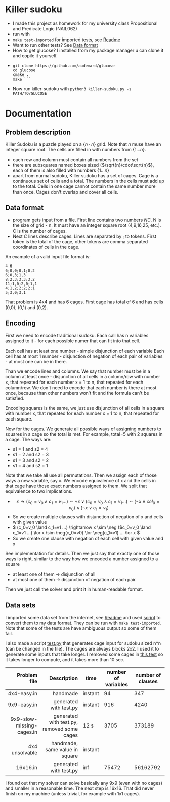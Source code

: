 # Killer sudoku
- I made this project as homework for my university class Propositional and Predicate Logic (NAIL062) 
- run with 
- ```make test-imported``` for imported tests, see [Readme](instances/data-imported/Readme.md)
- Want to run other tests? See [Data format](#data-format)
- How to get glucose? I installed from my package manager u can clone it and copile it yourself.
- ```
  git clone https://github.com/audemard/glucose
  cd glucose
  cmake .
  make ```
- Now run killer-sudoku with ```python3 killer-sudoku.py -s PATH/TO/GLUCOSE```

# Documentation
## Problem description
Killer Sudoku is a puzzle played on a {$n\cdot n$} grid. Note that $n$ muse have an integer square root. 
The cells are filled in with numbers from {$1\dots n$}.
- each row and column must contain all numbers from the set
- there are subsquares named boxes sized {$\sqrt{n}\cdot\sqrt{n}$}, each of them is also filled with numbers {$1\dots n$}
- apart from nurmal sudoku, Killer sudoku has a set of cages. Cage is a continuous set of cells and a total. The numbers in the cells
must add up to the total. Cells in one cage cannot contain the same number more than once. Cages don't overlap and cover all cells.

## Data format
- program gets input from a file. First line contains two numbers $N C$. N is the size of grid - n. It must have an integer square root 
(4,9,16,25, etc.). C is the number of cages.
- Next $C$ lines describe cages. Lines are separated by ; to tokens. First token is the total of the cage, other tokens are comma separated
 coordinates of cells in the cage.

An example of a valid input file format is:
```
4 6
6;0,0;0,1;0,2
6;0,3;1,3
8;2,3;3,3;3,2
11;1,0;2,0;1,1
4;1,2;2;2;2;1
5;3,0;3,1
```
That problem is 4x4 and has 6 cages. First cage has total of 6 and has cells (0,0), (0,1) and (0,2).

## Encoding
First we need to encode traditional sudoku. Each call has n variables assigned to it - for each possible numer that 
can fit into that cell. 

Each cell has at least one number - simple disjunction of each variable
Each cell has at most 1 number - disjunction of negation of each pair of variables - at most one can be in there.

Than we encode lines and columns. We say that number must be in a column at least once - disjunction of all cells 
in a column/row with number x, that repeated for each number x = 1 to n, that repeated for each column/row.
We don't need to encode that each number is there at most once, because than other numbers won't fit and the formula 
can't be satisfied.

Encoding squares is the same, we just use disjunction of all cells in a square with number x, that repeated for each
number x = 1 to n, that repeated for each square.

Now for the cages. We generate all possible ways of assigning numbers to squares in a cage so the total is met.
For example, total=5 with 2 squares in a cage. The ways are:
- s1 = 1 and s2 = 4
- s1 = 2 and s2 = 3
- s1 = 3 and s2 = 2
- s1 = 4 and s2 = 1

Note that we take all use all permutations. Then we assign each of those ways a new variable, say x. We encode
equivalence of x and the cells in that cage have those exact numbers assigned to them. We split that equivalence to
two implications.

- $$x\rightarrow (c_0=v_0 \land c_1=v_1 ...) \sim\neg x \vee (c_0 =v_0 \land c_1=v_1...) \sim (\neg x\vee cel_0=v_0) \land (\neg x \vee  c_1=v_1)$$
- So we create multiple clauses with disjunction of negation of x and cells with given value
- $ (c_0=v_0 \land c_1=v1 ...) \rightarrow x \sim \neg ($c_0=v_0 \land c_1=v1 ...) \lor x \sim \neg(c_0=v0) \lor \neg(c_1=v1) ... \lor x $
- So we create one clause with negation of each cell with given value and x

See implementation for details. Then we just say that exactly one of those ways is right, similar to the way how we 
encoded a number assigned to a square
- at least one of them -> disjunction of all
- at most one of them -> disjunction of negation of each pair.

Then we just call the solver and print it in human-readable format.

## Data sets
I imported some data set from the internet, see [Readme](instances/data-imported/Readme.md) and used [script](convert.py)
to convert them to my data format. They can be run with ``make test-imported``. Note that some of the tests are have 
ambiguous output so some of them fail.

I also made a script [test.py](test.py) that generates cage input for sudoku sized n*n (can be changed in the file). The cages
are always blocks 2x2. I used it to generate some inputs that take longer. I removed some cages in [this test](instances/own-tests/9x9-slow-missing-cages.in)
so it takes longer to compute, and it takes more than 10 sec.

|              Problem file |                                 Description | time    | number of variables | number of clauses |
|--------------------------:|--------------------------------------------:|---------|---------------------|-------------------|
| 4x4-easy.in               | handmade                                    | instant | 94                  | 347               |
| 9x9-easy.in               | generated with test.py                      | instant | 916                 | 4240              |
| 9x9-slow-missing-cages.in | generated with test.py,  removed some cages | 12 s    | 3705                | 373189            |
| 4x4 unsolvable            | handmade, same value in square              | instant |                     |                   |
| 16x16.in                  | generated with test.py                      | inf     | 75472               | 56162792          |

I found out that my solver can solve basically any 9x9 (even with no cages) and smaller in a reasonable time. 
The next step is 16x16. That did never finish on  my machine (unless trivial, for example with 1x1 cages).
